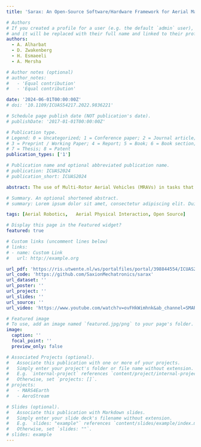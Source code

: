 ```yaml
---
title: 'Sarax: An Open-Source Software/Hardware Framework for Aerial Manipulators'

# Authors
# If you created a profile for a user (e.g. the default `admin` user), write the username (folder name) here
# and it will be replaced with their full name and linked to their profile.
authors:
  - A. Alharbat
  - D. Zwakenberg 
  - H. Esmaeeli 
  - A. Mersha

# Author notes (optional)
# author_notes:
#   - 'Equal contribution'
#   - 'Equal contribution'

date: '2024-06-01T00:00:00Z'
# doi: '10.1109/ICUAS54217.2022.9836221'

# Schedule page publish date (NOT publication's date).
# publishDate: '2017-01-01T00:00:00Z'

# Publication type.
# Legend: 0 = Uncategorized; 1 = Conference paper; 2 = Journal article;
# 3 = Preprint / Working Paper; 4 = Report; 5 = Book; 6 = Book section;
# 7 = Thesis; 8 = Patent
publication_types: ['1']

# Publication name and optional abbreviated publication name.
# publication: ICUAS2024
# publication_short: ICUAS2024

abstract: The use of Multi-Rotor Aerial Vehicles (MRAVs) in tasks that require physical interaction has been an active research field in the last decade which resulted in an increasing interest in Aerial Manipulators (AMs). This raises many challenges in the modeling, control, perception, and planning of these robots. However, designing and realizing an AM testbed is a complicated multi-disciplinary task, and there is a lack of standardization in the relatively new field of AMs. For this purpose, we introduce Sarax, an open-source hardware and software framework tailored for AMs research and innovation. The software of Sarax is built on top of open-source projects such as the Robot Operating System (ROS) and PX4 Autopilot, while the hardware is designed to be customizable, modular, and easily scalable through parameterized models. We verified and validated the proposed framework through indoor and outdoor experiments. We aim to open the door to accelerate AMs research and innovation, allow researchers and developers to focus on their core contributions, and take AMs technology to a higher readiness level.

# Summary. An optional shortened abstract.
# summary: Lorem ipsum dolor sit amet, consectetur adipiscing elit. Duis posuere tellus ac convallis placerat. Proin tincidunt magna sed ex sollicitudin condimentum.

tags: [Aerial Robotics,   Aerial Physical Interaction, Open Source]

# Display this page in the Featured widget?
featured: true

# Custom links (uncomment lines below)
# links:
# - name: Custom Link
#   url: http://example.org

url_pdf: 'https://ris.utwente.nl/ws/portalfiles/portal/398844554/ICUAS2024_Sarax.pdf'
url_code: 'https://github.com/SaxionMechatronics/sarax'
url_dataset: ''
url_poster: ''
url_project: ''
url_slides: ''
url_source: ''
url_video: 'https://www.youtube.com/watch?v=ovFHkWimhnk&ab_channel=SMARTResearchGroup-SaxionUAS'

# Featured image
# To use, add an image named `featured.jpg/png` to your page's folder.
image:
  caption: ''
  focal_point: ''
  preview_only: false

# Associated Projects (optional).
#   Associate this publication with one or more of your projects.
#   Simply enter your project's folder or file name without extension.
#   E.g. `internal-project` references `content/project/internal-project/index.md`.
#   Otherwise, set `projects: []`.
# projects:
#   - MARS4Earth
#   - AeroStream

# Slides (optional).
#   Associate this publication with Markdown slides.
#   Simply enter your slide deck's filename without extension.
#   E.g. `slides: "example"` references `content/slides/example/index.md`.
#   Otherwise, set `slides: ""`.
# slides: example
---
```


<!-- {{% callout note %}}
Click the _Cite_ button above to demo the feature to enable visitors to import publication metadata into their reference management software.
{{% /callout %}}

{{% callout note %}}
Create your slides in Markdown - click the _Slides_ button to check out the example.
{{% /callout %}}

Supplementary notes can be added here, including [code, math, and images](https://wowchemy.com/docs/writing-markdown-latex/). -->
